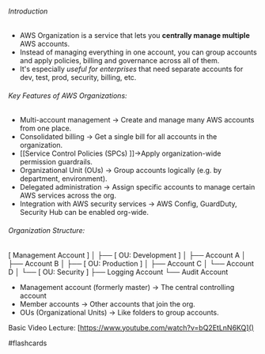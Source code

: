###### Introduction
- AWS Organization is a service that lets you **centrally manage multiple** AWS accounts.
- Instead of managing everything in one account, you can group accounts and apply policies, billing and governance across all of them.
- It's especially *useful for enterprises* that need separate accounts for dev, test, prod, security, billing, etc.
###### Key Features of AWS Organizations:
- Multi-account management -> Create and manage many AWS accounts from one place.
- Consolidated billing -> Get a single bill for all accounts in the organization.
- [[Service Control Policies (SPCs) ]]->Apply organization-wide permission guardrails. 
- Organizational Unit (OUs) -> Group accounts logically (e.g. by department, environment).
- Delegated administration -> Assign specific accounts to manage certain AWS services across the org.
- Integration with AWS security services -> AWS Config, GuardDuty, Security Hub can be enabled org-wide.

###### Organization Structure:

[ Management Account ]
        │
        ├── [ OU: Development ]
        │        ├── Account A
        │        ├── Account B
        │
        ├── [ OU: Production ]
        │        ├── Account C
        │        └── Account D
        │
        └── [ OU: Security ]
                 ├── Logging Account
                 └── Audit Account
 - Management account (formerly master) -> The central controlling account
 - Member accounts -> Other accounts that join the org.
 - OUs (Organizational Units) -> Like folders to group accounts.

Basic Video Lecture:
[https://www.youtube.com/watch?v=bQ2EtLnN6KQ]()

#flashcards
